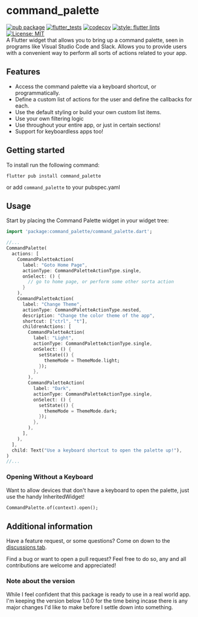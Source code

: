 # command_palette

[![pub package](https://img.shields.io/pub/v/command_palette.svg)](https://pub.dev/packages/command_palette)
[![flutter_tests](https://github.com/TNorbury/command_palette/workflows/flutter%20tests/badge.svg)](https://github.com/TNorbury/command_palette/actions?query=workflow%3A%22flutter+tests%22)
[![codecov](https://codecov.io/gh/TNorbury/command_palette/branch/master/graph/badge.svg)](https://codecov.io/gh/TNorbury/command_palette)
[![style: flutter lints](https://img.shields.io/badge/style-flutter_lints-40c4ff.svg)](https://pub.dev/packages/flutter_lints)
[![License: MIT](https://img.shields.io/badge/License-MIT-yellow.svg)](https://opensource.org/licenses/MIT)  
A Flutter widget that allows you to bring up a command palette, seen in programs like Visual Studio Code and Slack.
Allows you to provide users with a convenient way to perform all sorts of actions related to your app.

## Features

-   Access the command palette via a keyboard shortcut, or programmatically.
-   Define a custom list of actions for the user and define the callbacks for each.
-   Use the default styling or build your own custom list items.
-   Use your own filtering logic
-   Use throughout your entire app, or just in certain sections!
-   Support for keyboardless apps too!

## Getting started

To install run the following command:

```
flutter pub install command_palette
```

or add `command_palette` to your pubspec.yaml

## Usage

Start by placing the Command Palette widget in your widget tree:

```dart
import 'package:command_palette/command_palette.dart';

//...
CommandPalette(
  actions: [
    CommandPaletteAction(
      label: "Goto Home Page",
      actionType: CommandPaletteActionType.single,
      onSelect: () {
        // go to home page, or perform some other sorta action
      }
    ),
    CommandPaletteAction(
      label: "Change Theme",
      actionType: CommandPaletteActionType.nested,
      description: "Change the color theme of the app",
      shortcut: ["ctrl", "t"],
      childrenActions: [
        CommandPaletteAction(
          label: "Light",
          actionType: CommandPaletteActionType.single,
          onSelect: () {
            setState(() {
              themeMode = ThemeMode.light;
            });
          },
        ),
        CommandPaletteAction(
          label: "Dark",
          actionType: CommandPaletteActionType.single,
          onSelect: () {
            setState(() {
              themeMode = ThemeMode.dark;
            });
          },
        ),
      ],
    ),
  ],
  child: Text("Use a keyboard shortcut to open the palette up!"),
)
//...
```

### Opening Without a Keyboard

Want to allow devices that don't have a keyboard to open the palette, just use the handy InheritedWidget!

```dart
CommandPalette.of(context).open();
```

## Additional information

Have a feature request, or some questions? Come on down to the [discussions tab](https://github.com/TNorbury/command_palette/discussions).

Find a bug or want to open a pull request? Feel free to do so, any and all contributions are welcome and appreciated!

### Note about the version

While I feel confident that this package is ready to use in a real world app. I'm keeping the version below 1.0.0 for the time being incase there is any major changes I'd like to make before I settle down into something.
